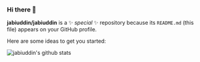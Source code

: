 ### Hi there 👋


**jabiuddin/jabiuddin** is a ✨ _special_ ✨ repository because its `README.md` (this file) appears on your GitHub profile.

Here are some ideas to get you started:
<!--
- 🔭 I’m currently working on ...
- 🌱 I’m currently learning ...
- 👯 I’m looking to collaborate on ...
- 🤔 I’m looking for help with ...
- 💬 Ask me about ...
- 📫 How to reach me: ...
- 😄 Pronouns: ...
- ⚡ Fun fact: ... 
- 

-->


![jabiuddin's github stats](https://github-readme-stats.vercel.app/api?username=jabiuddin&count_private=true&show_icons=true&theme=radical)

